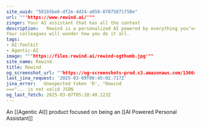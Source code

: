 ```yaml
---
site_uuid: "501b5be6-df2e-4d24-a058-07075071f50e"
url: ""'https://www.rewind.ai/'""
zinger: Your AI assistant that has all the context
description:   Rewind is a personalized AI powered by everything you’ve seen, said, or heard.
Your colleagues will wonder how you do it all.
tags:
- AI-Toolkit
- Agentic-AI
image: ""'https://files.rewind.ai/rewind-ogthumb.jpg'""
site_name: Rewind
title: Rewind
og_screenshot_url: ""https://og-screenshots-prod.s3.amazonaws.com/1366x768/80/false/c1e177c654aacd0bbacea62442b9804852f1d01e65c7996696162ffca5a1c365.jpeg""
last_jina_request: '2025-03-09T06:45:02.717Z'
jina_error:   Unexpected token 'R', "Rewind
==="... is not valid JSON
og_last_fetch: 2025-03-07T05:20:40.123Z
---
```

An [[Agentic AI]] product focused on being an [[AI Powered Personal Assistant]]

